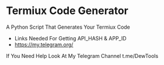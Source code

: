 # Termiux Code Generator
A Python Script That Generates Your Termiux Code

- Links Needed For Getting API_HASH & APP_ID
- https://my.telegram.org/

If You Need Help Look At My Telegram Channel 
t.me/DewTools
